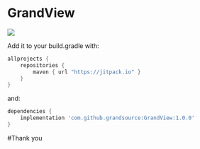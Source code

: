 # GrandView
[![](https://jitpack.io/v/grandsource/GrandView.svg)](https://jitpack.io/#grandsource/GrandView)

Add it to your build.gradle with:
```gradle
allprojects {
    repositories {
        maven { url "https://jitpack.io" }
    }
}
```
and:

```gradle
dependencies {
    implementation 'com.github.grandsource:GrandView:1.0.0'
}
```

#Thank you
